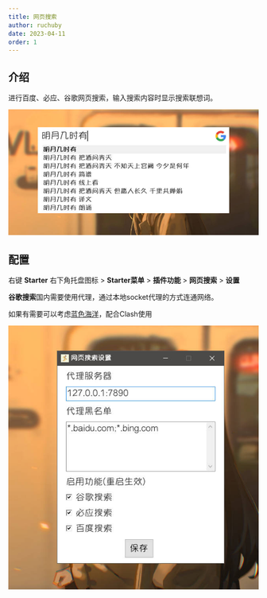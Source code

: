 ```yaml
---
title: 网页搜索
author: ruchuby
date: 2023-04-11
order: 1
---
```


## 介绍

进行百度、必应、谷歌网页搜索，输入搜索内容时显示搜索联想词。

![网页搜索:主界面](./images/web-search-1.jpg)

## 配置

右键 **Starter** 右下角托盘图标 > **Starter菜单** > **插件功能** > **网页搜索** > **设置**

**谷歌搜索**国内需要使用代理，通过本地socket代理的方式连通网络。

如果有需要可以考虑[蓝色海洋](https://abcloud365.xyz/index.php#/register?code=lyUxxqMu)，配合Clash使用

![网页搜索:配置](./images/web-search-2.jpg)